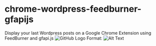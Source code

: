 # chrome-wordpress-feedburner-gfapijs
Display your last Wordpress posts on a Google Chrome Extension using FeedBurner and gfapi.js
![GitHub Logo](/images/logo.png)
Format: ![Alt Text](url)
